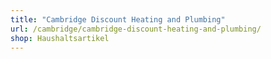 ```yaml
---
title: "Cambridge Discount Heating and Plumbing"
url: /cambridge/cambridge-discount-heating-and-plumbing/
shop: Haushaltsartikel
---
```


